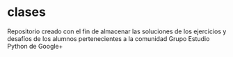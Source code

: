 clases
======

Repositorio creado con el fin de almacenar las soluciones de los ejercicios y desafíos de los alumnos pertenecientes a la comunidad Grupo Estudio Python de Google+
